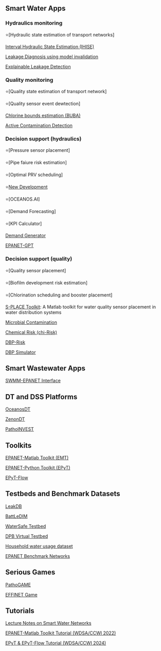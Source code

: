 ## Smart Water Apps
### Hydraulics monitoring
⭐[Hydraulic state estimation of transport networks]

[Interval Hydraulic State Estimation (IHISE)](https://github.com/KIOS-Research/IHISECode)

[Leakage Diagnosis using model invalidation](https://github.com/KIOS-Research/Leakage-Diagnosis)

[Explainable Leakage Detection](https://github.com/KIOS-Research/WDN-Dataset-Generator)

### Quality monitoring
⭐[Quality state estimation of transport network]

⭐[Quality sensor event dewtection]

[Chlorine bounds estimation (BUBA)](https://github.com/KIOS-Research/BUBA)

[Active Contamination Detection](https://github.com/KIOS-Research/WDN-Dataset-Generator)

### Decision support (hydraulics)
⭐[Pressure sensor placement]

⭐[Pipe faiure risk estimation]

⭐[Optimal PRV scheduling]

⭐[New Development](https://github.com/KIOS-Research/SWA-New-Development)

⭐[OCEANOS.AI] 

⭐[Demand Forecasting]

⭐[KPI Calculator]

[Demand Generator](https://github.com/KIOS-Research/WDN-Dataset-Generator)

[EPANET-GPT](https://github.com/KIOS-Research/epanetgpt)

### Decision support (quality)
⭐[Quality sensor placement]

⭐[Biofilm development risk estimation]

⭐[Chlorination scheduling and booster placement]

[S-PLACE Toolkit](https://github.com/KIOS-Research/splace-toolkit): A Matlab toolkit for water quality sensor placement in water distribution systems

[Microbial Contamination](https://github.com/KIOS-Research/MicrobialContamination)

[Chemical Risk (chi-Risk)](https://github.com/KIOS-Research/chi-Risk)

[DBP-Risk](https://github.com/KIOS-Research/dbpRisk)

[DBP Simulator](https://github.com/KIOS-Research/DBP-Simulator)


## Smart Wastewater Apps
[SWMM-EPANET Interface](https://github.com/KIOS-Research/SWMM-EPANET_User_Interface)


## DT and DSS Platforms
[OceanosDT](https://github.com/KIOS-Research/OceanosDT)

[ZenonDT](https://github.com/KIOS-Research/OceanosDT)

[PathoINVEST](https://github.com/KIOS-Research/PathoINVEST)

## Toolkits
[EPANET-Matlab Toolkit (EMT)](https://github.com/OpenWaterAnalytics/EPANET-Matlab-Toolkit)

[EPANET-Python Toolkit (EPyT)](https://github.com/OpenWaterAnalytics/EPyT)

[EPyT-Flow](https://github.com/WaterFutures/EPyT-Flow)

## Testbeds and Benchmark Datasets
[LeakDB](https://github.com/KIOS-Research/LeakDB)

[BattLeDIM](https://github.com/KIOS-Research/BattLeDIM)

[WaterSafe Testbed](https://github.com/KIOS-Research/WaterSafe-benchmark)

[DPB Virtual Testbed](https://github.com/KIOS-Research/dbp-virtual-water-testbed)

[Household water usage dataset](https://github.com/KIOS-Research/Water-Usage-Dataset)

[EPANET Benchmark Networks](https://github.com/KIOS-Research/EPANET-Benchmarks)

## Serious Games
[PathoGAME](https://github.com/KIOS-Research/PathoGAME)

[EFFINET Game](https://github.com/KIOS-Research/effinet-smart-water-game)

## Tutorials
[Lecture Notes on Smart Water Networks](https://github.com/KIOS-Research/ece808-smart-water-systems)

[EPANET-Matlab Toolkit Tutorial (WDSA/CCWI 2022) ](https://github.com/KIOS-Research/CCWI2022-EMT-Tutorial)

[EPyT & EPyT-Flow Tutorial (WDSA/CCWI 2024)](https://github.com/WaterFutures/EPyT-and-EPyT-Flow-Tutorial)

